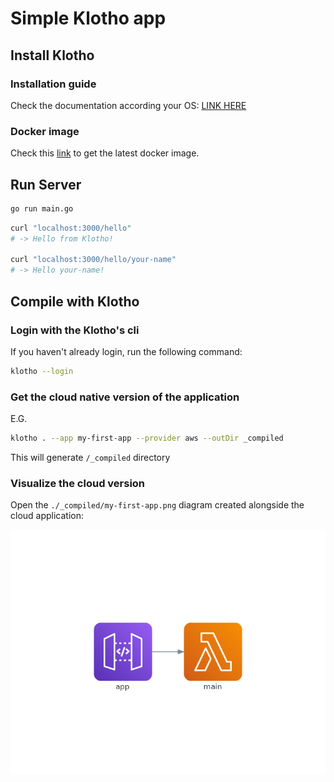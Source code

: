 # Simple Klotho app

## Install Klotho

### Installation guide

Check the documentation according your OS: [LINK HERE](https://klo.dev/docs/download-klotho)

### Docker image

Check this [link](https://hub.docker.com/r/klothoplatform/klotho) to get the latest docker image.

## Run Server

```bash
go run main.go
```

```bash
curl "localhost:3000/hello"
# -> Hello from Klotho!

curl "localhost:3000/hello/your-name"
# -> Hello your-name!
```

## Compile with Klotho

### Login with the Klotho's cli

If you haven't already login, run the following command:

```bash
klotho --login
```

### Get the cloud native version of the application

E.G.

```bash
klotho . --app my-first-app --provider aws --outDir _compiled
```

This will generate `/_compiled` directory

### Visualize the cloud version

Open the `./_compiled/my-first-app.png` diagram created alongside the cloud application:

![Klotho's compiled workflow](./_compiled/my-first-app.png)
